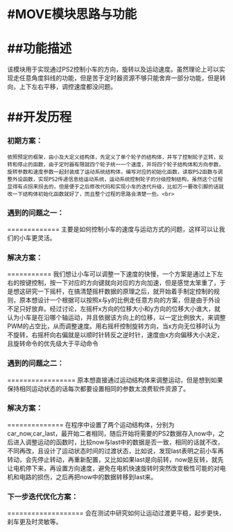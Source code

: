 #MOVE模块思路与功能
=========================
##功能描述
========================
  该模块用于实现通过PS2控制小车的方向，旋转以及运动速度。虽然理论上可以实现走任意角度斜线的功能，但是苦于定时器资源不够只能舍弃一部分功能，但是转向，上下左右平移，调控速度都没问题。

##开发历程
=========================
  ### 初期方案：
    依照预定的框架，由小及大定义结构体，先定义了单个轮子的结构体，并写了控制轮子正转，反转和停止的函数，由于定时器有限就四个轮子统一一个速度，并将四个轮子结构体和方向参数，旋转参数和速度参数一起封装成了运动系统结构体，编写对应的初始化函数，读取PS2函数与调整外设函数，实现PS2传递信息给运动系统，运动系统控制轮子的分级控制结构，虽然这个过程显得有点拐来拐去的，但是便于之后修改代码和实现小车的迭代升级，比如万一要改引脚的话就改一下结构体初始化函数就好了，而且整个过程的思路会清楚一些。<br>
  ### 遇到的问题之一：<br>
  =============
    主要是如何控制小车的速度与运动方式的问题，这样可以让我们的小车更灵活。<br>
  ### 解决方案：<br>
  ===========
    我们想让小车可以调整一下速度的快慢，一个方案是通过上下左右的按键控制，按一下对应的方向键就向对应的方向加速，但是感觉太笨重了，于是想这研究一下摇杆，在搞清楚摇杆数据的原理之后，就开始着手制定控制的规则，原本想设计一个根据可以按照x与y的比例走任意方向的方案，但是由于外设不足只好放弃。经过讨论，左摇杆x方向的位移大小和y方向的位移大小谁大，就认为小车是在沿哪个轴运动，并且依据该方向上的位移，以一定比例放大，来调整PWM的占空比，从而调整速度。用右摇杆控制旋转方向，当x方向无位移时认为不旋转，右摇杆向右偏就是以顺时针转反之逆时针，速度由x方向偏移大小决定，且旋转命令的优先级大于平动命令<br>
  ### 遇到的问题之二：<br>
  =================
    原本想直接通过运动结构体来调整运动，但是想到如果保持相同运动状态的话每次都要设置相同的参数太浪费软件资源了。<br>
  ### 解决方案：<br>
  ==============
    在程序中设置了两个运动结构体，分别为car_now,car_last，最开始二者相同，随后开始将需要的PS2数据存入now中，之后进入调整运动的函数时，比较now与last中的数据是否一致，相同的话就不改，不同再改，且设计了运动状态时间的过渡状态，比如说，发现last表明之前小车再转动，会先停止转动，再重新配置，又比如如果last是向前转，now是反转，就先让电机停下来，再设置方向速度，避免在电机快速旋转时突然改变极性可能的对电机和电路的损伤，之后再把now中的数据转移到last来。<br>
  ### 下一步迭代优化方案：<br>
  ===================
    会在测试中研究如何让运动过渡更平稳，起步更快，刹车更及时灵敏等。<br>


